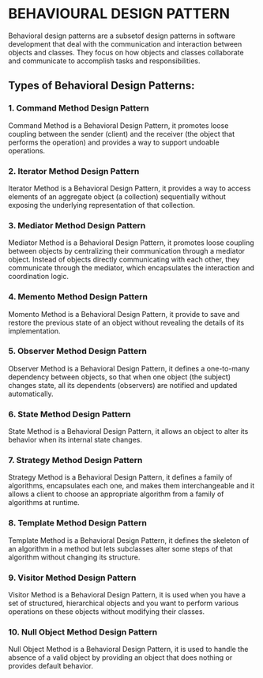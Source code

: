 # BEHAVIOURAL DESIGN PATTERN

Behavioral design patterns are a subsetof design patterns in software development that deal with the communication and interaction between objects and classes. They focus on how objects and classes collaborate and communicate to accomplish tasks and responsibilities.

## Types of Behavioral Design Patterns:

### 1. Command Method Design Pattern
Command Method is a Behavioral Design Pattern, it promotes loose coupling between the sender (client) and the receiver (the object that performs the operation) and provides a way to support undoable operations.

### 2. Iterator Method Design Pattern
Iterator Method is a Behavioral Design Pattern, it provides a way to access elements of an aggregate object (a collection) sequentially without exposing the underlying representation of that collection.

### 3. Mediator Method Design Pattern
Mediator Method is a Behavioral Design Pattern, it promotes loose coupling between objects by centralizing their communication through a mediator object. Instead of objects directly communicating with each other, they communicate through the mediator, which encapsulates the interaction and coordination logic.

### 4. Memento Method Design Pattern
Momento Method is a Behavioral Design Pattern, it provide to save and restore the previous state of an object without revealing the details of its implementation.

### 5. Observer Method Design Pattern
Observer Method is a Behavioral Design Pattern, it defines a one-to-many dependency between objects, so that when one object (the subject) changes state, all its dependents (observers) are notified and updated automatically.

### 6. State Method Design Pattern
State Method is a Behavioral Design Pattern, it allows an object to alter its behavior when its internal state changes.

### 7. Strategy Method Design Pattern
Strategy Method is a Behavioral Design Pattern, it defines a family of algorithms, encapsulates each one, and makes them interchangeable and it allows a client to choose an appropriate algorithm from a family of algorithms at runtime.

### 8. Template Method Design Pattern
Template Method is a Behavioral Design Pattern, it defines the skeleton of an algorithm in a method but lets subclasses alter some steps of that algorithm without changing its structure.

### 9. Visitor Method Design Pattern
Visitor Method is a Behavioral Design Pattern, it is used when you have a set of structured, hierarchical objects and you want to perform various operations on these objects without modifying their classes.

### 10. Null Object Method Design Pattern
Null Object Method is a Behavioral Design Pattern, it is used to handle the absence of a valid object by providing an object that does nothing or provides default behavior.
